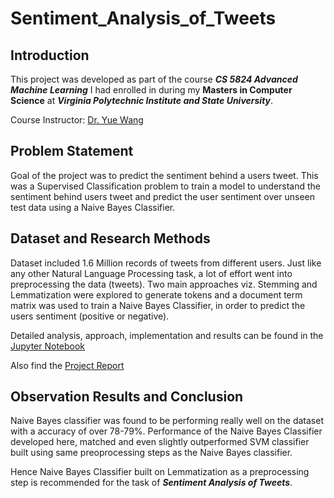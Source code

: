 # Sentiment_Analysis_of_Tweets

## Introduction

This project was developed as part of the course ***CS 5824 Advanced Machine Learning*** I had enrolled in during my **Masters in Computer Science** at ***Virginia Polytechnic Institute and State University***.

Course Instructor: [Dr. Yue Wang](https://ece.vt.edu/people/profile/ywang.html)

## Problem Statement

Goal of the project was to predict the sentiment behind a users tweet. This was a Supervised Classification problem to train a model to understand the sentiment behind users tweet and predict the user sentiment over unseen test data using a Naive Bayes Classifier.

## Dataset and Research Methods

Dataset included 1.6 Million records of tweets from different users. Just like any other Natural Language Processing task, a lot of effort went into preprocessing the data (tweets). Two main approaches viz. Stemming and Lemmatization were explored to generate tokens and a document term matrix was used to train a Naive Bayes Classifier, in order to predict the users sentiment (positive or negative).


Detailed analysis, approach, implementation and results can be found in the [Jupyter Notebook](./Sentiment_Analysis_Naive_Bayes.ipynb)

Also find the [Project Report](./AML_Final_Project_Report_Dvijen_Mahesh_Trivedi.pdf)

## Observation Results and Conclusion

Naive Bayes classifier was found to be performing really well on the dataset with a accuracy of over 78-79%. Performance of the Naive Bayes Classifier developed here, matched and even slightly outperformed SVM classifier built using same preoprocessing steps as the Naive Bayes classifier. 

Hence Naive Bayes Classifier built on Lemmatization as a preprocessing step is recommended for the task of ***Sentiment Analysis of Tweets***.